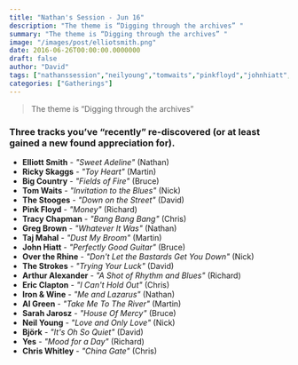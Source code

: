 ```yaml
---
title: "Nathan's Session - Jun 16"
description: "The theme is “Digging through the archives” "
summary: "The theme is “Digging through the archives” "
image: "/images/post/elliotsmith.png"
date: 2016-06-26T00:00:00.0000000
draft: false
author: "David"
tags: ["nathanssession","neilyoung","tomwaits","pinkfloyd","johnhiatt","yes","thestooges","ironandwine","sarahjarosz","björk","bigcountry","thestrokes","ericclapton","overtherhine","chriswhitley","gregbrown","algreen","tajmahal","rickyskaggs","elliottsmith","tracychapman","arthuralexander"]
categories: ["Gatherings"]
---
```

> The theme is “Digging through the archives” 
### Three tracks you’ve “recently” re-discovered (or at least gained a new found appreciation for). 
- **Elliott Smith** - _"Sweet Adeline"_ (Nathan)
- **Ricky Skaggs** - _"Toy Heart"_ (Martin)
- **Big Country** - _"Fields of Fire"_ (Bruce)
- **Tom Waits** - _"Invitation to the Blues"_ (Nick)
- **The Stooges** - _"Down on the Street"_ (David)
- **Pink Floyd** - _"Money"_ (Richard)
- **Tracy Chapman** - _"Bang Bang Bang"_ (Chris)
- **Greg Brown** - _"Whatever It Was"_ (Nathan)
- **Taj Mahal** - _"Dust My Broom"_ (Martin)
- **John Hiatt** - _"Perfectly Good Guitar"_ (Bruce)
- **Over the Rhine** - _"Don't Let the Bastards Get You Down"_ (Nick)
- **The Strokes** - _"Trying Your Luck"_ (David)
- **Arthur Alexander** - _"A Shot of Rhythm and Blues"_ (Richard)
- **Eric Clapton** - _"I Can't Hold Out"_ (Chris)
- **Iron & Wine** - _"Me and Lazarus"_ (Nathan)
- **Al Green** - _"Take Me To The River"_ (Martin)
- **Sarah Jarosz** - _"House Of Mercy"_ (Bruce)
- **Neil Young** - _"Love and Only Love"_ (Nick)
- **Björk** - _"It's Oh So Quiet"_ (David)
- **Yes** - _"Mood for a Day"_ (Richard)
- **Chris Whitley** - _"China Gate"_ (Chris)
